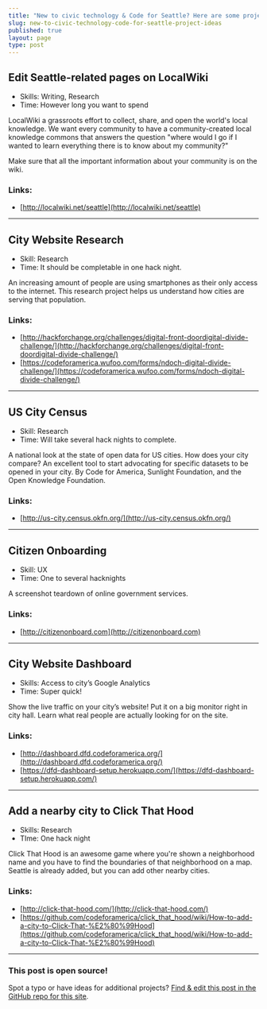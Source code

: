 ```yaml
---
title: "New to civic technology & Code for Seattle? Here are some project ideas"
slug: new-to-civic-technology-code-for-seattle-project-ideas
published: true
layout: page
type: post
---
```


## Edit Seattle-related pages on LocalWiki
- Skills: Writing, Research
- Time: However long you want to spend

LocalWiki a grassroots effort to collect, share, and open the world's local knowledge. We want every community to have a community-created local knowledge commons that answers the question "where would I go if I wanted to learn everything there is to know about my community?"

Make sure that all the important information about your community is on the wiki.

### Links:
- [http://localwiki.net/seattle](http://localwiki.net/seattle)

---

## City Website Research
- Skill: Research
- Time: It should be completable in one hack night.

An increasing amount of people are using smartphones as their only access to the internet. This research project helps us understand how cities are serving that population.

### Links:
- [http://hackforchange.org/challenges/digital-front-doordigital-divide-challenge/](http://hackforchange.org/challenges/digital-front-doordigital-divide-challenge/)
- [https://codeforamerica.wufoo.com/forms/ndoch-digital-divide-challenge/](https://codeforamerica.wufoo.com/forms/ndoch-digital-divide-challenge/)

---

## US City Census
- Skill: Research
- Time: Will take several hack nights to complete.

A national look at the state of open data for US cities. How does your city compare? An excellent tool to start advocating for specific datasets to be opened in your city.
By Code for America, Sunlight Foundation, and the Open Knowledge Foundation.

### Links:
- [http://us-city.census.okfn.org/](http://us-city.census.okfn.org/)

---

## Citizen Onboarding
- Skill: UX
- Time: One to several hacknights

A screenshot teardown of online government services.

### Links:
- [http://citizenonboard.com](http://citizenonboard.com)

---

## City Website Dashboard
- Skills: Access to city’s Google Analytics
- Time: Super quick!

Show the live traffic on your city’s website! Put it on a big monitor right in city hall. Learn what real people are actually looking for on the site.

### Links:
- [http://dashboard.dfd.codeforamerica.org/](http://dashboard.dfd.codeforamerica.org/)
- [https://dfd-dashboard-setup.herokuapp.com/](https://dfd-dashboard-setup.herokuapp.com/)

---

## Add a nearby city to Click That Hood
- Skills: Research
- TIme: One hack night

Click That Hood is an awesome game where you're shown a neighborhood name and you have to find the boundaries of that neighborhood on a map.
Seattle is already added, but you can add other nearby cities.

### Links:
- [http://click-that-hood.com/](http://click-that-hood.com/)
- [https://github.com/codeforamerica/click_that_hood/wiki/How-to-add-a-city-to-Click-That-%E2%80%99Hood](https://github.com/codeforamerica/click_that_hood/wiki/How-to-add-a-city-to-Click-That-%E2%80%99Hood)

---

### This post is open source!
Spot a typo or have ideas for additional projects? [Find & edit this post in the GitHub repo for this site](https://github.com/codeforseattle/codeforseattle.github.com/blob/master/_posts/2014-07-30-new-to-civic-technology-code-for-seattle-project-ideas.md).
